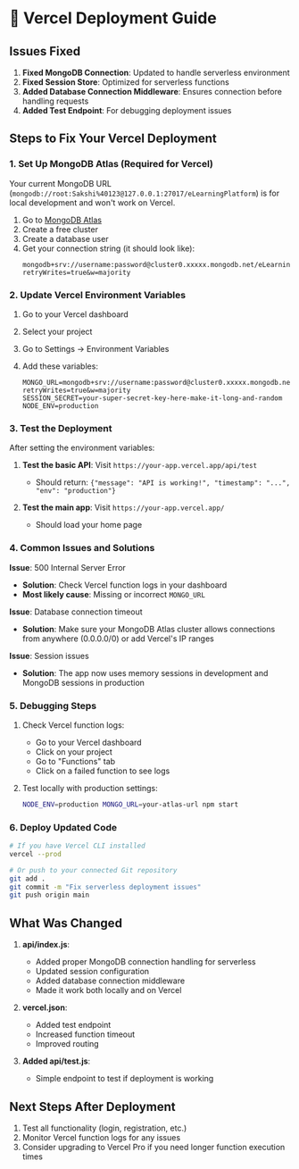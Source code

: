 # 🚀 Vercel Deployment Guide

## Issues Fixed

1. **Fixed MongoDB Connection**: Updated to handle serverless environment
2. **Fixed Session Store**: Optimized for serverless functions
3. **Added Database Connection Middleware**: Ensures connection before handling requests
4. **Added Test Endpoint**: For debugging deployment issues

## Steps to Fix Your Vercel Deployment

### 1. Set Up MongoDB Atlas (Required for Vercel)

Your current MongoDB URL (`mongodb://root:Sakshi%40123@127.0.0.1:27017/eLearningPlatform`) is for local development and won't work on Vercel.

1. Go to [MongoDB Atlas](https://www.mongodb.com/atlas)
2. Create a free cluster
3. Create a database user
4. Get your connection string (it should look like):
   ```
   mongodb+srv://username:password@cluster0.xxxxx.mongodb.net/eLearningPlatform?retryWrites=true&w=majority
   ```

### 2. Update Vercel Environment Variables

1. Go to your Vercel dashboard
2. Select your project
3. Go to Settings → Environment Variables
4. Add these variables:

   ```
   MONGO_URL=mongodb+srv://username:password@cluster0.xxxxx.mongodb.net/eLearningPlatform?retryWrites=true&w=majority
   SESSION_SECRET=your-super-secret-key-here-make-it-long-and-random
   NODE_ENV=production
   ```

### 3. Test the Deployment

After setting the environment variables:

1. **Test the basic API**: Visit `https://your-app.vercel.app/api/test`
   - Should return: `{"message": "API is working!", "timestamp": "...", "env": "production"}`

2. **Test the main app**: Visit `https://your-app.vercel.app/`
   - Should load your home page

### 4. Common Issues and Solutions

**Issue**: 500 Internal Server Error
- **Solution**: Check Vercel function logs in your dashboard
- **Most likely cause**: Missing or incorrect `MONGO_URL`

**Issue**: Database connection timeout
- **Solution**: Make sure your MongoDB Atlas cluster allows connections from anywhere (0.0.0.0/0) or add Vercel's IP ranges

**Issue**: Session issues
- **Solution**: The app now uses memory sessions in development and MongoDB sessions in production

### 5. Debugging Steps

1. Check Vercel function logs:
   - Go to your Vercel dashboard
   - Click on your project
   - Go to "Functions" tab
   - Click on a failed function to see logs

2. Test locally with production settings:
   ```bash
   NODE_ENV=production MONGO_URL=your-atlas-url npm start
   ```

### 6. Deploy Updated Code

```bash
# If you have Vercel CLI installed
vercel --prod

# Or push to your connected Git repository
git add .
git commit -m "Fix serverless deployment issues"
git push origin main
```

## What Was Changed

1. **api/index.js**: 
   - Added proper MongoDB connection handling for serverless
   - Updated session configuration
   - Added database connection middleware
   - Made it work both locally and on Vercel

2. **vercel.json**: 
   - Added test endpoint
   - Increased function timeout
   - Improved routing

3. **Added api/test.js**: 
   - Simple endpoint to test if deployment is working

## Next Steps After Deployment

1. Test all functionality (login, registration, etc.)
2. Monitor Vercel function logs for any issues
3. Consider upgrading to Vercel Pro if you need longer function execution times
